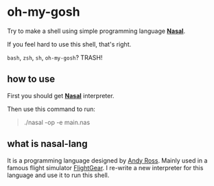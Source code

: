 # oh-my-gosh

Try to make a shell using simple programming language [__Nasal__](https://github.com/ValKmjolnir/Nasal-Interpreter).

If you feel hard to use this shell, that's right.

`bash`, `zsh`, `sh`, `oh-my-gosh`? TRASH!

## how to use

First you should get [__Nasal__](https://github.com/ValKmjolnir/Nasal-Interpreter) interpreter.

Then use this command to run:

> ./nasal -op -e main.nas

## what is nasal-lang

It is a programming language designed by [Andy Ross](https://github.com/andyross). Mainly used in a famous flight simulator [FlightGear](https://wiki.flightgear.org/Main_Page). I re-write a new interpreter for this language and use it to run this shell.
